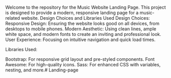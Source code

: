 Welcome to the repository for the Music Website Landing Page. This project is designed to provide a modern, responsive landing page for a music-related website.
Design Choices and Libraries Used
Design Choices:
Responsive Design: Ensuring the website looks good on all devices, from desktops to mobile phones.
Modern Aesthetic: Using clean lines, ample white space, and modern fonts to create an inviting and professional look.
User Experience: Focusing on intuitive navigation and quick load times.

Libraries Used:

Bootstrap: For responsive grid layout and pre-styled components.
Font Awesome: For high-quality icons.
Sass: For enhanced CSS with variables, nesting, and more.# Landing-page
